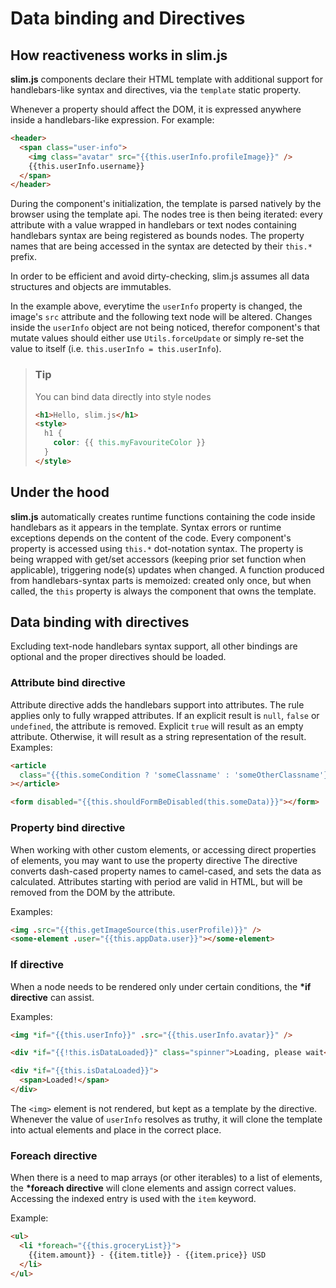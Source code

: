 # Data binding and Directives

## How reactiveness works in slim.js

**slim.js** components declare their HTML template with additional support for handlebars-like syntax and directives, via the `template` static property.

Whenever a property should affect the DOM, it is expressed anywhere inside a handlebars-like expression. For example:

```html
<header>
  <span class="user-info">
    <img class="avatar" src="{{this.userInfo.profileImage}}" />
    {{this.userInfo.username}}
  </span>
</header>
```

During the component's initialization, the template is parsed natively by the browser using the template api. The nodes tree is then being iterated: every attribute with a value wrapped in handlebars or text nodes containing handlebars syntax are being registered as bounds nodes. The property names that are being accessed in the syntax are detected by their `this.*` prefix.

In order to be efficient and avoid dirty-checking, slim.js assumes all data structures and objects are immutables.

In the example above, everytime the `userInfo` property is changed, the image's `src` attribute and the following text node will be altered. Changes inside the `userInfo` object are not being noticed, therefor component's that mutate values should either use `Utils.forceUpdate` or simply re-set the value to itself (i.e. `this.userInfo = this.userInfo`).

> ### Tip
>
> You can bind data directly into style nodes
>
> ```html
> <h1>Hello, slim.js</h1>
> <style>
>   h1 {
>     color: {{ this.myFavouriteColor }}
>   }
> </style>
> ```

## Under the hood

**slim.js** automatically creates runtime functions containing the code inside handlebars as it appears in the template. Syntax errors or runtime exceptions depends on the content of the code. Every component's property is accessed using `this.*` dot-notation syntax. The property is being wrapped with get/set accessors (keeping prior set function when applicable), triggering node(s) updates when changed. A function produced from handlebars-syntax parts is memoized: created only once, but when called, the `this` property is always the component that owns the template.

## Data binding with directives

Excluding text-node handlebars syntax support, all other bindings are optional and the proper directives should be loaded.

### Attribute bind directive

Attribute directive adds the handlebars support into attributes. The rule applies only to fully wrapped attributes. If an explicit result is `null`, `false` or `undefined`, the attribute is removed. Explicit `true` will result as an empty attribute. Otherwise, it will result as a string representation of the result.
Examples:

```html
<article
  class="{{this.someCondition ? 'someClassname' : 'someOtherClassname'}}"
></article>

<form disabled="{{this.shouldFormBeDisabled(this.someData)}}"></form>
```

### Property bind directive

When working with other custom elements, or accessing direct properties of elements, you may want to use the property directive
The directive converts dash-cased property names to camel-cased, and sets the data as calculated. Attributes starting with period are valid in HTML, but will be removed from the DOM by the attribute.

Examples:

```html
<img .src="{{this.getImageSource(this.userProfile)}}" />
<some-element .user="{{this.appData.user}}"></some-element>
```

### If directive

When a node needs to be rendered only under certain conditions, the **\*if directive** can assist.

Examples:

```html
<img *if="{{this.userInfo}}" .src="{{this.userInfo.avatar}}" />

<div *if="{{!this.isDataLoaded}}" class="spinner">Loading, please wait</div>

<div *if="{{this.isDataLoaded}}">
  <span>Loaded!</span>
</div>
```

The `<img>` element is not rendered, but kept as a template by the directive. Whenever the value of `userInfo` resolves as truthy, it will clone the template into actual elements and place in the correct place.

### Foreach directive

When there is a need to map arrays (or other iterables) to a list of elements, the **\*foreach directive** will clone elements and assign correct values. Accessing the indexed entry is used with the `item` keyword.

Example:

```html
<ul>
  <li *foreach="{{this.groceryList}}">
    {{item.amount}} - {{item.title}} - {{item.price}} USD
  </li>
</ul>
```
